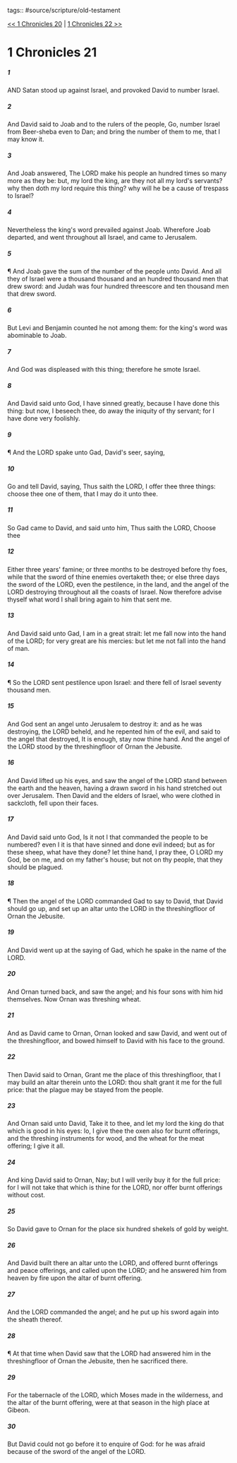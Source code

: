 tags:: #source/scripture/old-testament

[<< 1 Chronicles 20](source/scripture/old-testament/13_1_Chronicles/1_Chronicles_20.md) | [1 Chronicles 22 >>](source/scripture/old-testament/13_1_Chronicles/1_Chronicles_22.md)

# 1 Chronicles 21

##### 1

AND Satan stood up against Israel, and provoked David to number Israel.

##### 2

And David said to Joab and to the rulers of the people, Go, number Israel from Beer-sheba even to Dan; and bring the number of them to me, that I may know it.

##### 3

And Joab answered, The LORD make his people an hundred times so many more as they be: but, my lord the king, are they not all my lord's servants? why then doth my lord require this thing? why will he be a cause of trespass to Israel?

##### 4

Nevertheless the king's word prevailed against Joab. Wherefore Joab departed, and went throughout all Israel, and came to Jerusalem.

##### 5

¶ And Joab gave the sum of the number of the people unto David. And all they of Israel were a thousand thousand and an hundred thousand men that drew sword: and Judah was four hundred threescore and ten thousand men that drew sword.

##### 6

But Levi and Benjamin counted he not among them: for the king's word was abominable to Joab.

##### 7

And God was displeased with this thing; therefore he smote Israel.

##### 8

And David said unto God, I have sinned greatly, because I have done this thing: but now, I beseech thee, do away the iniquity of thy servant; for I have done very foolishly.

##### 9

¶ And the LORD spake unto Gad, David's seer, saying,

##### 10

Go and tell David, saying, Thus saith the LORD, I offer thee three things: choose thee one of them, that I may do it unto thee.

##### 11

So Gad came to David, and said unto him, Thus saith the LORD, Choose thee

##### 12

Either three years' famine; or three months to be destroyed before thy foes, while that the sword of thine enemies overtaketh thee; or else three days the sword of the LORD, even the pestilence, in the land, and the angel of the LORD destroying throughout all the coasts of Israel. Now therefore advise thyself what word I shall bring again to him that sent me.

##### 13

And David said unto Gad, I am in a great strait: let me fall now into the hand of the LORD; for very great are his mercies: but let me not fall into the hand of man.

##### 14

¶ So the LORD sent pestilence upon Israel: and there fell of Israel seventy thousand men.

##### 15

And God sent an angel unto Jerusalem to destroy it: and as he was destroying, the LORD beheld, and he repented him of the evil, and said to the angel that destroyed, It is enough, stay now thine hand. And the angel of the LORD stood by the threshingfloor of Ornan the Jebusite.

##### 16

And David lifted up his eyes, and saw the angel of the LORD stand between the earth and the heaven, having a drawn sword in his hand stretched out over Jerusalem. Then David and the elders of Israel, who were clothed in sackcloth, fell upon their faces.

##### 17

And David said unto God, Is it not I that commanded the people to be numbered? even I it is that have sinned and done evil indeed; but as for these sheep, what have they done? let thine hand, I pray thee, O LORD my God, be on me, and on my father's house; but not on thy people, that they should be plagued.

##### 18

¶ Then the angel of the LORD commanded Gad to say to David, that David should go up, and set up an altar unto the LORD in the threshingfloor of Ornan the Jebusite.

##### 19

And David went up at the saying of Gad, which he spake in the name of the LORD.

##### 20

And Ornan turned back, and saw the angel; and his four sons with him hid themselves. Now Ornan was threshing wheat.

##### 21

And as David came to Ornan, Ornan looked and saw David, and went out of the threshingfloor, and bowed himself to David with his face to the ground.

##### 22

Then David said to Ornan, Grant me the place of this threshingfloor, that I may build an altar therein unto the LORD: thou shalt grant it me for the full price: that the plague may be stayed from the people.

##### 23

And Ornan said unto David, Take it to thee, and let my lord the king do that which is good in his eyes: lo, I give thee the oxen also for burnt offerings, and the threshing instruments for wood, and the wheat for the meat offering; I give it all.

##### 24

And king David said to Ornan, Nay; but I will verily buy it for the full price: for I will not take that which is thine for the LORD, nor offer burnt offerings without cost.

##### 25

So David gave to Ornan for the place six hundred shekels of gold by weight.

##### 26

And David built there an altar unto the LORD, and offered burnt offerings and peace offerings, and called upon the LORD; and he answered him from heaven by fire upon the altar of burnt offering.

##### 27

And the LORD commanded the angel; and he put up his sword again into the sheath thereof.

##### 28

¶ At that time when David saw that the LORD had answered him in the threshingfloor of Ornan the Jebusite, then he sacrificed there.

##### 29

For the tabernacle of the LORD, which Moses made in the wilderness, and the altar of the burnt offering, were at that season in the high place at Gibeon.

##### 30

But David could not go before it to enquire of God: for he was afraid because of the sword of the angel of the LORD.
